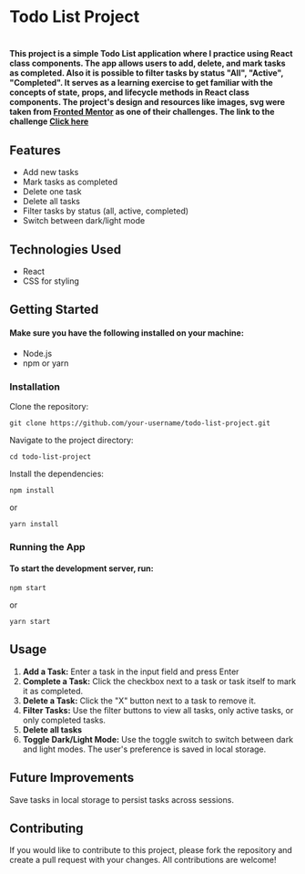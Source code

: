 <h1>Todo List Project<h1/>
<h4>This project is a simple Todo List application where I practice using React class components. The app allows users to add, delete, and mark tasks as completed. Also it is possible to filter tasks by status "All", "Active", "Completed". It serves as a learning exercise to get familiar with the concepts of state, props, and lifecycle methods in React class components. The project's design and resources like images, svg were taken from <a href='https://www.frontendmentor.io/'>Fronted Mentor</a> as one of their challenges. The link to the challenge <a href="https://www.frontendmentor.io/challenges/todo-app-Su1_KokOW/hub">Click here<a/>
</h4>

<h2>Features</h2>
<ul>
<li>Add new tasks</li>
<li>Mark tasks as completed</li>
<li>Delete one task</li>
<li>Delete all tasks</li>
<li>Filter tasks by status (all, active, completed)</li>
<li>Switch between dark/light mode</li>
</ul>

<h2>Technologies Used</h2>
<ul>
<li>React</li>
<li>CSS for styling</li>
</ul>

<h2>Getting Started</h2>
<h4>Make sure you have the following installed on your machine:</h4>
<ul>
<li>Node.js</li>
<li>npm or yarn</li>
</ul>

<h3>Installation</h3>

<p>Clone the repository:
<pre><code class="language-bash">git clone https://github.com/your-username/todo-list-project.git</code></pre>
</p>

<p>Navigate to the project directory:
<pre><code class="language-bash">cd todo-list-project</code></pre>
</p>

<p>Install the dependencies:
<pre><code class="language-bash">npm install</code></pre>
<p>or</p>
<pre><code class="language-bash">yarn install</code></pre>
</p>


<h3>Running the App</h3>
<h4>To start the development server, run:</h4>
<pre><code class="language-bash">npm start</code></pre>
<p>or</p>
<pre><code class="language-bash">yarn start</code></pre>

<h2>Usage</h2>
<ol>
<li><strong>Add a Task:</strong> Enter a task in the input field and press Enter</li>
<li><strong>Complete a Task:</strong> Click the checkbox next to a task or task itself to mark it as completed.</li>
<li><strong>Delete a Task:</strong> Click the "X" button next to a task to remove it.</li>
<li><strong>Filter Tasks:</strong> Use the filter buttons to view all tasks, only active tasks, or only completed tasks.</li>
<li><strong>Delete all tasks</strong></li>
<li><strong>Toggle Dark/Light Mode:</strong> Use the toggle switch to switch between dark and light modes. The user's preference is saved in local storage.</li>
</ol>

<h2>Future Improvements</h2>
<p>Save tasks in local storage to persist tasks across sessions.</p>

<h2>Contributing</h2>
<p>If you would like to contribute to this project, please fork the repository and create a pull request with your changes. All contributions are welcome!</p>


